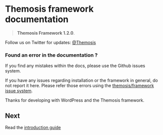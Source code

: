 Themosis framework documentation================================>  **Themosis Framework 1.2.0**.Follow us on Twitter for updates: [@Themosis](https://twitter.com/Themosis)### Found an error in the documentation ?If you find any mistakes within the docs, please use the Github issues system.If you have any issues regarding installation or the framework in general, do not report it here. Please refer those errors using the [themosis/framework issue system](https://github.com/themosis/framework/issues?state=open).Thanks for developing with WordPress and the Themosis framework.Next----Read the [introduction guide]({{url}})